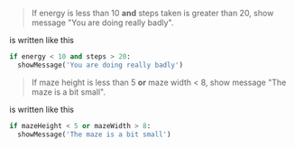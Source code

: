 > If energy is less than 10 **and** steps taken is greater than 20, show message "You are doing really badly".

is written like this

```python
if energy < 10 and steps > 20:
  showMessage('You are doing really badly')
```

> If maze height is less than 5 **or** maze width < 8, show message "The maze is a bit small".

is written like this

```python
if mazeHeight < 5 or mazeWidth > 8:
  showMessage('The maze is a bit small')
```
